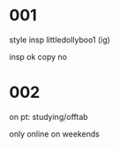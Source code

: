 # 001
style insp littledollyboo1 (ig)

insp ok copy no

# 002
on pt: studying/offtab

only online on weekends
